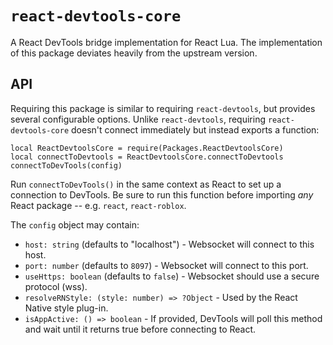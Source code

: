 # `react-devtools-core`

A React DevTools bridge implementation for React Lua. The implementation of this package deviates heavily from the upstream version.

## API

Requiring this package is similar to requiring `react-devtools`, but provides several configurable options. Unlike `react-devtools`, requiring `react-devtools-core` doesn't connect immediately but instead exports a function:

```luau
local ReactDevtoolsCore = require(Packages.ReactDevtoolsCore)
local connectToDevtools = ReactDevtoolsCore.connectToDevtools
connectToDevTools(config)
```

Run `connectToDevTools()` in the same context as React to set up a connection to DevTools.
Be sure to run this function before importing *any* React package -- e.g. `react`, `react-roblox`.

The `config` object may contain:

- `host: string` (defaults to "localhost") - Websocket will connect to this host.
- `port: number` (defaults to `8097`) - Websocket will connect to this port.
- `useHttps: boolean` (defaults to `false`) - Websocket should use a secure protocol (wss).
- `resolveRNStyle: (style: number) => ?Object` - Used by the React Native style plug-in.
- `isAppActive: () => boolean` - If provided, DevTools will poll this method and wait until it returns true before connecting to React.
